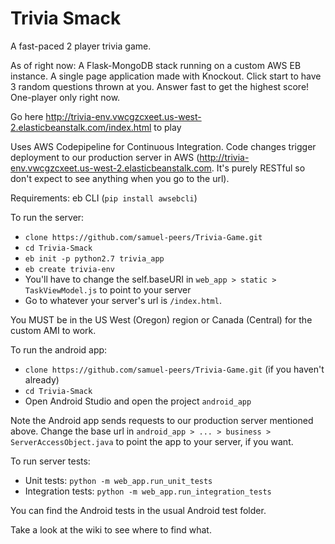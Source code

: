 # Trivia Smack
A fast-paced 2 player trivia game.

As of right now:
A Flask-MongoDB stack running on a custom AWS EB instance. A single page application made with Knockout.
Click start to have 3 random questions thrown at you. Answer fast to get the highest score! One-player only right now.

Go here http://trivia-env.vwcgzcxeet.us-west-2.elasticbeanstalk.com/index.html to play

Uses AWS Codepipeline for Continuous Integration. Code changes trigger deployment to our production server in AWS (http://trivia-env.vwcgzcxeet.us-west-2.elasticbeanstalk.com. It's purely RESTful so don't expect to see anything when you go to the url).

Requirements: eb CLI (`pip install awsebcli`)

To run the server:
- `clone https://github.com/samuel-peers/Trivia-Game.git`
- `cd Trivia-Smack`
- `eb init -p python2.7 trivia_app`
- `eb create trivia-env`
- You'll have to change the self.baseURI in `web_app > static > TaskViewModel.js` to point to your server
- Go to whatever your server's url is `/index.html`.

You MUST be in the US West (Oregon) region or Canada (Central) for the custom AMI to work.

To run the android app:
- `clone https://github.com/samuel-peers/Trivia-Game.git` (if you haven't already)
- `cd Trivia-Smack`
- Open Android Studio and open the project `android_app`

Note the Android app sends requests to our production server mentioned above. Change the base url in `android_app > ... > business > ServerAccessObject.java` to point the app to your server, if you want.

To run server tests:
- Unit tests: `python -m web_app.run_unit_tests`
- Integration tests: `python -m web_app.run_integration_tests`

You can find the Android tests in the usual Android test folder.

Take a look at the wiki to see where to find what.
